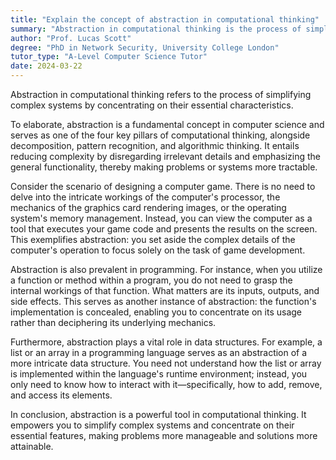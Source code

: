 ```yaml
---
title: "Explain the concept of abstraction in computational thinking"
summary: "Abstraction in computational thinking is the process of simplifying complex systems by focusing on essential features only."
author: "Prof. Lucas Scott"
degree: "PhD in Network Security, University College London"
tutor_type: "A-Level Computer Science Tutor"
date: 2024-03-22
---
```


Abstraction in computational thinking refers to the process of simplifying complex systems by concentrating on their essential characteristics.

To elaborate, abstraction is a fundamental concept in computer science and serves as one of the four key pillars of computational thinking, alongside decomposition, pattern recognition, and algorithmic thinking. It entails reducing complexity by disregarding irrelevant details and emphasizing the general functionality, thereby making problems or systems more tractable.

Consider the scenario of designing a computer game. There is no need to delve into the intricate workings of the computer's processor, the mechanics of the graphics card rendering images, or the operating system's memory management. Instead, you can view the computer as a tool that executes your game code and presents the results on the screen. This exemplifies abstraction: you set aside the complex details of the computer's operation to focus solely on the task of game development.

Abstraction is also prevalent in programming. For instance, when you utilize a function or method within a program, you do not need to grasp the internal workings of that function. What matters are its inputs, outputs, and side effects. This serves as another instance of abstraction: the function's implementation is concealed, enabling you to concentrate on its usage rather than deciphering its underlying mechanics.

Furthermore, abstraction plays a vital role in data structures. For example, a list or an array in a programming language serves as an abstraction of a more intricate data structure. You need not understand how the list or array is implemented within the language's runtime environment; instead, you only need to know how to interact with it—specifically, how to add, remove, and access its elements.

In conclusion, abstraction is a powerful tool in computational thinking. It empowers you to simplify complex systems and concentrate on their essential features, making problems more manageable and solutions more attainable.
    